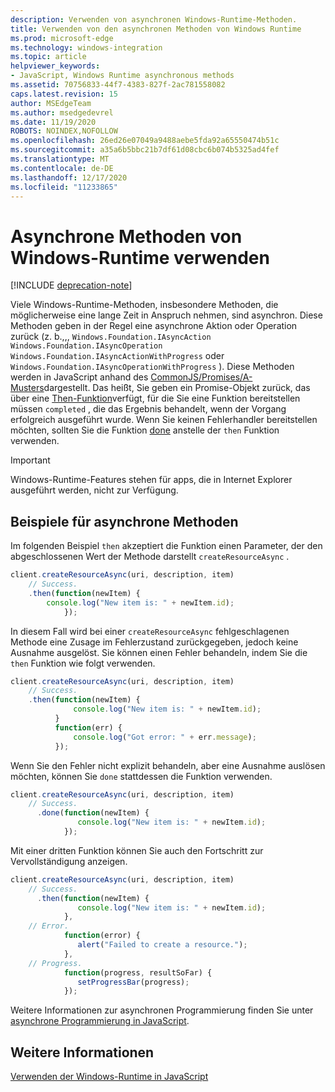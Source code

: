 ```yaml
---
description: Verwenden von asynchronen Windows-Runtime-Methoden.
title: Verwenden von den asynchronen Methoden von Windows Runtime
ms.prod: microsoft-edge
ms.technology: windows-integration
ms.topic: article
helpviewer_keywords:
- JavaScript, Windows Runtime asynchronous methods
ms.assetid: 70756833-44f7-4383-827f-2ac781558082
caps.latest.revision: 15
author: MSEdgeTeam
ms.author: msedgedevrel
ms.date: 11/19/2020
ROBOTS: NOINDEX,NOFOLLOW
ms.openlocfilehash: 26ed26e07049a9488aebe5fda92a65550474b51c
ms.sourcegitcommit: a35a6b5bbc21b7df61d08cbc6b074b5325ad4fef
ms.translationtype: MT
ms.contentlocale: de-DE
ms.lasthandoff: 12/17/2020
ms.locfileid: "11233865"
---
```

# Asynchrone Methoden von Windows-Runtime verwenden  

[!INCLUDE [deprecation-note](../includes/legacy-edge-note.md)]  

Viele Windows-Runtime-Methoden, insbesondere Methoden, die möglicherweise eine lange Zeit in Anspruch nehmen, sind asynchron.  Diese Methoden geben in der Regel eine asynchrone Aktion oder Operation zurück (z. b.,,, `Windows.Foundation.IAsyncAction` `Windows.Foundation.IAsyncOperation` `Windows.Foundation.IAsyncActionWithProgress` oder `Windows.Foundation.IAsyncOperationWithProgress` \).  Diese Methoden werden in JavaScript anhand des [CommonJS/Promises/A-Musters][CommonjsWikiPromises]dargestellt.  Das heißt, Sie geben ein Promise-Objekt zurück, das über eine [Then-Funktion][PreviousVersionsWindowsAppsBr229728]verfügt, für die Sie eine Funktion bereitstellen müssen `completed` , die das Ergebnis behandelt, wenn der Vorgang erfolgreich ausgeführt wurde.  Wenn Sie keinen Fehlerhandler bereitstellen möchten, sollten Sie die Funktion [done][PreviousVersionsWindowsAppsHr701079] anstelle der `then` Funktion verwenden.  

> [!IMPORTANT]
> Windows-Runtime-Features stehen für apps, die in Internet Explorer ausgeführt werden, nicht zur Verfügung.  

## Beispiele für asynchrone Methoden  

Im folgenden Beispiel `then` akzeptiert die Funktion einen Parameter, der den abgeschlossenen Wert der Methode darstellt `createResourceAsync` .  

```javascript
client.createResourceAsync(uri, description, item)
    // Success.
    .then(function(newItem) {
        console.log("New item is: " + newItem.id);
            });
```  

In diesem Fall wird bei einer `createResourceAsync` fehlgeschlagenen Methode eine Zusage im Fehlerzustand zurückgegeben, jedoch keine Ausnahme ausgelöst.  Sie können einen Fehler behandeln, indem Sie die `then` Funktion wie folgt verwenden.  

```javascript
client.createResourceAsync(uri, description, item)
    // Success.
    .then(function(newItem) {
              console.log("New item is: " + newItem.id);
          }
          function(err) {
              console.log("Got error: " + err.message);
          });
```  

Wenn Sie den Fehler nicht explizit behandeln, aber eine Ausnahme auslösen möchten, können Sie `done` stattdessen die Funktion verwenden.  

```javascript
client.createResourceAsync(uri, description, item)
    // Success.
      .done(function(newItem) {
               console.log("New item is: " + newItem.id);
            });
```  

Mit einer dritten Funktion können Sie auch den Fortschritt zur Vervollständigung anzeigen.  

```javascript
client.createResourceAsync(uri, description, item)
    // Success.
      .then(function(newItem) {
               console.log("New item is: " + newItem.id);
            },
    // Error.
            function(error) {
               alert("Failed to create a resource.");
            },
    // Progress.
            function(progress, resultSoFar) {
               setProgressBar(progress);
            });
```  

Weitere Informationen zur asynchronen Programmierung finden Sie unter [asynchrone Programmierung in JavaScript][PreviousVersionsWindowsAppsHh700330].  

## Weitere Informationen  

[Verwenden der Windows-Runtime in JavaScript][WindowsRuntimeJavascript]  

<!-- links -->  

[WindowsRuntimeJavascript]: ./using-the-windows-runtime-in-javascript.md "Verwenden der Windows-Runtime in JavaScript | Microsoft docs"  

[PreviousVersionsWindowsAppsBr229728]: /previous-versions/windows/apps/br229728(v=win.10) "Promise. then-Methode | Microsoft docs"  
[PreviousVersionsWindowsAppsHh700330]: /previous-versions/windows/apps/hh700330(v=win.10) "Asynchrone Programmierung in JavaScript (HTML) | Microsoft docs"
[PreviousVersionsWindowsAppsHr701079]: /previous-versions/windows/apps/hh701079(v=win.10) "Promise. Done-Methode | Microsoft docs"  

[CommonjsWikiPromises]: http://wiki.commonjs.org/wiki/Promises "Versprechungen | CommonJS spec-wiki"  
